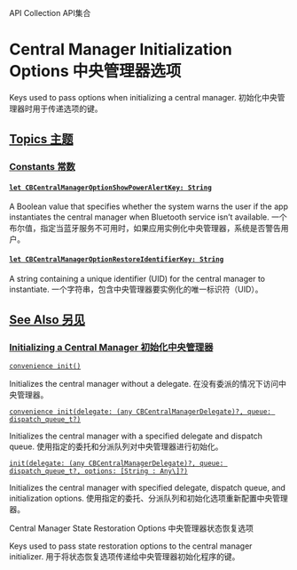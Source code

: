 API Collection API集合

# Central Manager Initialization Options 中央管理器选项

Keys used to pass options when initializing a central manager.
初始化中央管理器时用于传递选项的键。



## [Topics 主题](https://developer.apple.com/documentation/corebluetooth/central-manager-initialization-options#topics)

### [Constants 常数](https://developer.apple.com/documentation/corebluetooth/central-manager-initialization-options#Constants)

#### [`let CBCentralManagerOptionShowPowerAlertKey: String`](https://developer.apple.com/documentation/corebluetooth/cbcentralmanageroptionshowpoweralertkey)

A Boolean value that specifies whether the system warns the user if the app instantiates the central manager when Bluetooth service isn’t available.
一个布尔值，指定当蓝牙服务不可用时，如果应用实例化中央管理器，系统是否警告用户。



#### [`let CBCentralManagerOptionRestoreIdentifierKey: String`](https://developer.apple.com/documentation/corebluetooth/cbcentralmanageroptionrestoreidentifierkey)

A string containing a unique identifier (UID) for the central manager to instantiate.
一个字符串，包含中央管理器要实例化的唯一标识符（UID）。



## [See Also 另见](https://developer.apple.com/documentation/corebluetooth/central-manager-initialization-options#see-also)

### [Initializing a Central Manager 初始化中央管理器](https://developer.apple.com/documentation/corebluetooth/central-manager-initialization-options#Initializing-a-Central-Manager)

[`convenience init()`](https://developer.apple.com/documentation/corebluetooth/cbcentralmanager/init())

Initializes the central manager without a delegate.
在没有委派的情况下访问中央管理器。

[`convenience init(delegate: (any CBCentralManagerDelegate)?, queue: dispatch_queue_t?)`](https://developer.apple.com/documentation/corebluetooth/cbcentralmanager/init(delegate:queue:))

Initializes the central manager with a specified delegate and dispatch queue.
使用指定的委托和分派队列对中央管理器进行初始化。

[`init(delegate: (any CBCentralManagerDelegate)?, queue: dispatch_queue_t?, options: [String : Any\]?)`](https://developer.apple.com/documentation/corebluetooth/cbcentralmanager/init(delegate:queue:options:))

Initializes the central manager with specified delegate, dispatch queue, and initialization options.
使用指定的委托、分派队列和初始化选项重新配置中央管理器。



Central Manager State Restoration Options
中央管理器状态恢复选项

Keys used to pass state restoration options to the central manager initializer.
用于将状态恢复选项传递给中央管理器初始化程序的键。
